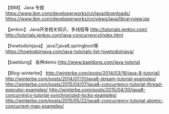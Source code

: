 【IBM】
Java 专题
  https://www.ibm.com/developerworks/cn/java/downloads/
  https://www.ibm.com/developerworks/cn/views/java/libraryview.jsp


【jenkov】
Java开发相关知识，多线程等
  http://tutorials.jenkov.com/
  http://tutorials.jenkov.com/java-concurrency/index.html


【howtodoinjava】
java7,java8,springboot等
https://howtodoinjava.com/java-tutorials-list-howtodoinjava/


【baeldung】
各种demo
http://www.baeldung.com/java-tutorial


【Blog-winterbe】
  http://winterbe.com/posts/2014/03/16/java-8-tutorial/
  http://winterbe.com/posts/2014/07/31/java8-stream-tutorial-examples/
  http://winterbe.com/posts/2015/04/07/java8-concurrency-tutorial-thread-executor-examples/
  http://winterbe.com/posts/2015/04/30/java8-concurrency-tutorial-synchronized-locks-examples/
  http://winterbe.com/posts/2015/05/22/java8-concurrency-tutorial-atomic-concurrent-map-examples/

